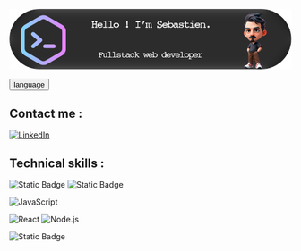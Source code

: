 ![Profile Banner](./public/github-header-image.png)

<button>language</button>

## Contact me :

[![LinkedIn](https://img.shields.io/badge/LinkedIn-0077B5?style=for-the-badge&logo=linkedin&logoColor=white)](https://linkedin.com/in/votreprofil)
<!--[![Email](https://img.shields.io/badge/Email-D14836?style=for-the-badge&logo=gmail&logoColor=white)](mailto:votremail@example.com)-->


## Technical skills :
![Static Badge](https://img.shields.io/badge/html5-black?style=for-the-badge&logo=html5&logoColor=white&color=%23FF6600)
![Static Badge](https://img.shields.io/badge/css-black?style=for-the-badge&logo=css3&color=%23663399)

![JavaScript](https://img.shields.io/badge/JavaScript-F7DF1E?style=for-the-badge&logo=javascript&logoColor=black)

![React](https://img.shields.io/badge/React-61DAFB?style=for-the-badge&logo=react&logoColor=black)
![Node.js](https://img.shields.io/badge/Node.js-339933?style=for-the-badge&logo=node-dot-js&logoColor=white)

![Static Badge](https://img.shields.io/badge/solidity-black?style=for-the-badge&logo=solidity&color=%235554d9)


<!--
![Python](https://img.shields.io/badge/Python-3776AB?style=for-the-badge&logo=python&logoColor=white)
## Statistiques GitHub
![Contributions](https://github-readme-stats.vercel.app/api?username=votre-nom-d-utilisateur&show_icons=true&theme=radical)
![Langues](https://github-readme-stats.vercel.app/api/top-langs/?username=votre-nom-d-utilisateur&layout=compact&theme=radical)


[![Twitter](https://img.shields.io/badge/Twitter-1DA1F2?style=for-the-badge&logo=twitter&logoColor=white)](https://twitter.com/votreprofil)
**s-jdd/s-jdd** is a ✨ _special_ ✨ repository because its `README.md` (this file) appears on your GitHub profile.

Here are some ideas to get you started:

- 🔭 I’m currently working on ...
- 🌱 I’m currently learning ...
- 👯 I’m looking to collaborate on ...
- 🤔 I’m looking for help with ...
- 💬 Ask me about ...
- 📫 How to reach me: ...
- 😄 Pronouns: ...
- ⚡ Fun fact: ...
-->
